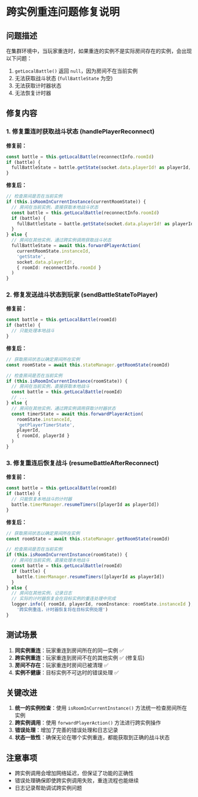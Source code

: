 # 跨实例重连问题修复说明

## 问题描述

在集群环境中，当玩家重连时，如果重连的实例不是实际房间存在的实例，会出现以下问题：

1. `getLocalBattle()` 返回 `null`，因为房间不在当前实例
2. 无法获取战斗状态 (`fullBattleState` 为空)
3. 无法获取计时器状态
4. 无法恢复计时器

## 修复内容

### 1. 修复重连时获取战斗状态 (handlePlayerReconnect)

**修复前：**
```typescript
const battle = this.getLocalBattle(reconnectInfo.roomId)
if (battle) {
  fullBattleState = battle.getState(socket.data.playerId! as playerId, false)
}
```

**修复后：**
```typescript
// 检查房间是否在当前实例
if (this.isRoomInCurrentInstance(currentRoomState)) {
  // 房间在当前实例，直接获取本地战斗状态
  const battle = this.getLocalBattle(reconnectInfo.roomId)
  if (battle) {
    fullBattleState = battle.getState(socket.data.playerId! as playerId, false)
  }
} else {
  // 房间在其他实例，通过跨实例调用获取战斗状态
  fullBattleState = await this.forwardPlayerAction(
    currentRoomState.instanceId, 
    'getState', 
    socket.data.playerId!, 
    { roomId: reconnectInfo.roomId }
  )
}
```

### 2. 修复发送战斗状态到玩家 (sendBattleStateToPlayer)

**修复前：**
```typescript
const battle = this.getLocalBattle(roomId)
if (battle) {
  // 只能处理本地战斗
}
```

**修复后：**
```typescript
// 获取房间状态以确定房间所在实例
const roomState = await this.stateManager.getRoomState(roomId)

// 检查房间是否在当前实例
if (this.isRoomInCurrentInstance(roomState)) {
  // 房间在当前实例，直接获取本地战斗
  const battle = this.getLocalBattle(roomId)
  // ...
} else {
  // 房间在其他实例，通过跨实例调用获取计时器状态
  const timerState = await this.forwardPlayerAction(
    roomState.instanceId, 
    'getPlayerTimerState', 
    playerId, 
    { roomId, playerId }
  )
}
```

### 3. 修复重连后恢复战斗 (resumeBattleAfterReconnect)

**修复前：**
```typescript
const battle = this.getLocalBattle(roomId)
if (battle) {
  // 只能恢复本地战斗的计时器
  battle.timerManager.resumeTimers([playerId as playerId])
}
```

**修复后：**
```typescript
// 获取房间状态以确定房间所在实例
const roomState = await this.stateManager.getRoomState(roomId)

// 检查房间是否在当前实例
if (this.isRoomInCurrentInstance(roomState)) {
  // 房间在当前实例，直接处理本地战斗
  const battle = this.getLocalBattle(roomId)
  if (battle) {
    battle.timerManager.resumeTimers([playerId as playerId])
  }
} else {
  // 房间在其他实例，记录日志
  // 实际的计时器恢复会在目标实例的重连处理中完成
  logger.info({ roomId, playerId, roomInstance: roomState.instanceId }, 
    '跨实例重连，计时器恢复将在目标实例处理')
}
```

## 测试场景

1. **同实例重连**：玩家重连到房间所在的同一实例 ✅
2. **跨实例重连**：玩家重连到房间不在的其他实例 ✅ (修复后)
3. **房间不存在**：玩家重连时房间已被清理 ✅
4. **实例不健康**：目标实例不可达时的错误处理 ✅

## 关键改进

1. **统一的实例检查**：使用 `isRoomInCurrentInstance()` 方法统一检查房间所在实例
2. **跨实例调用**：使用 `forwardPlayerAction()` 方法进行跨实例操作
3. **错误处理**：增加了完善的错误处理和日志记录
4. **状态一致性**：确保无论在哪个实例重连，都能获取到正确的战斗状态

## 注意事项

- 跨实例调用会增加网络延迟，但保证了功能的正确性
- 错误处理确保即使跨实例调用失败，重连流程也能继续
- 日志记录帮助调试跨实例问题
